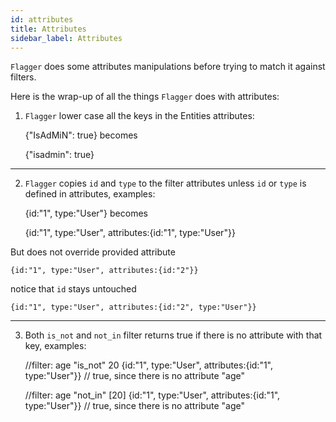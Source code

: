 ```yaml
---
id: attributes
title: Attributes
sidebar_label: Attributes
---
```


`Flagger` does some attributes manipulations before trying to match it against filters.

Here is the wrap-up of all the things `Flagger` does with attributes:

1. `Flagger` lower case all the keys in the Entities attributes:


    {"IsAdMiN": true} 
becomes
 
    {"isadmin": true}

---
2. `Flagger` copies `id` and `type` to the filter attributes unless `id` or `type` is defined in attributes, 
examples:


    {id:"1", type:"User"} 
becomes
 
    {id:"1", type:"User", attributes:{id:"1", type:"User"}}

But does not override provided attribute
    
    {id:"1", type:"User", attributes:{id:"2"}}
notice that `id` stays untouched
 
    {id:"1", type:"User", attributes:{id:"2", type:"User"}}

---
3. Both `is_not` and `not_in` filter returns true if there is no attribute with that key, examples:
  
  
    //filter: age "is_not" 20
    {id:"1", type:"User", attributes:{id:"1", type:"User"}} // true, since there is no attribute "age"
    
    //filter: age "not_in" [20]
    {id:"1", type:"User", attributes:{id:"1", type:"User"}} // true, since there is no attribute "age"

